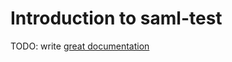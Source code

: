 # Introduction to saml-test

TODO: write [great documentation](http://jacobian.org/writing/what-to-write/)
